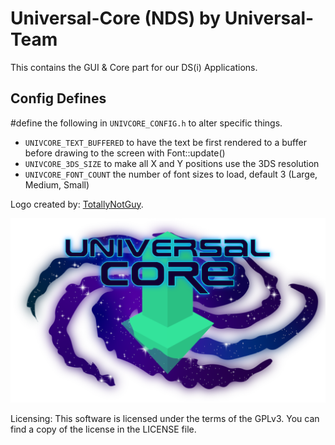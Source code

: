 # Universal-Core (NDS) by Universal-Team
This contains the GUI & Core part for our DS(i) Applications.

## Config Defines
#define the following in `UNIVCORE_CONFIG.h` to alter specific things.
- `UNIVCORE_TEXT_BUFFERED` to have the text be first rendered to a buffer before drawing to the screen with Font::update()
- `UNIVCORE_3DS_SIZE` to make all X and Y positions use the 3DS resolution
- `UNIVCORE_FONT_COUNT` the number of font sizes to load, default 3 (Large, Medium, Small)

Logo created by: [TotallyNotGuy](https://github.com/TotallyNotGuy).

![Universal-Core-Logo](https://github.com/Universal-Team/Universal-Core/blob/master/universal-core-logo.png)

Licensing:
This software is licensed under the terms of the GPLv3. You can find a copy of the license in the LICENSE file.
